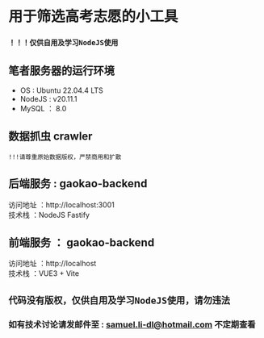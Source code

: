 # 用于筛选高考志愿的小工具
### `！！！仅供自用及学习NodeJS使用`

## 笔者服务器的运行环境
- OS : Ubuntu 22.04.4 LTS  
- NodeJS : v20.11.1  
- MySQL ： 8.0  

## 数据抓虫 crawler
`!!!请尊重原始数据版权，严禁商用和扩散`

## 后端服务 : gaokao-backend
访问地址 ：http://localhost:3001  
技术栈 ：NodeJS Fastify  

## 前端服务 ： gaokao-backend
访问地址 ：http://localhost  
技术栈 ：VUE3 + Vite  

## `代码没有版权，仅供自用及学习NodeJS使用，请勿违法`
### 如有技术讨论请发邮件至 : samuel.li-dl@hotmail.com 不定期查看
